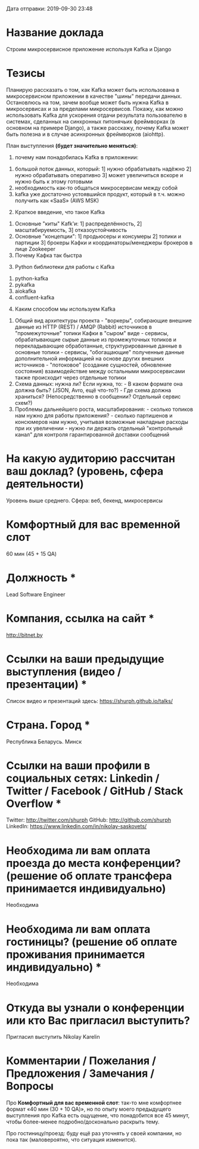 Дата отправки: 2019-09-30 23:48

# Название доклада

Строим микросервисное приложение используя Kafka и Django


# Тезисы


Планирую рассказать о том, как Kafka может быть использована в микросервисном приложении в качестве "шины" передачи данных. Остановлюсь на том, зачем вообще может быть нужна Kafka в микросервисах и за пределами микросервисов. Покажу, как можно использовать Kafka для ускорения отдачи результата пользователю в системах, сделанных на синхронных питонячьих фреймворках (в основном на примере Django), а также расскажу, почему Kafka может быть полезна и в случае асинхронных фреймворков (aiohttp).


План выступления **(будет значительно меняться)**:
1. почему нам понадобилась Kafka в приложении:
  1) большой поток данных, который:
    1] нужно обрабатывать надёжно
    2] нужно обрабатывать оперативно
    3] может увеличиться вскоре и нужно быть к этому готовыми
  2) необходимость как-то общаться микросервисам между собой
  3) kafka уже достаточно устоявшийся продукт, который в т.ч. можно получить как «SaaS» (AWS MSK)
2. Краткое введение, что такое Kafka
  1) Основные "киты" Kafk'и:
    1] распределённость,
    2] масштабируемость,
    3] отказоустойчивость
  2) Основные "концепции":
    1] продьюсеры и консумеры
    2] топики и партиции
    3] брокеры Кафки и координаторы/менеджеры брокеров в лице Zookeeper
  3) Почему Кафка так быстра
3. Python библиотеки для работы с Kafka
  1) python-kafka
  2) pykafka
  3) aiokafka
  4) confluent-kafka
4. Каким способом мы используем Kafka
  1) Общий вид архитектуры проекта
    - "воркеры", собирающие внешние данные из HTTP (REST) / AMQP (Rabbit) источников в "промежуточные" топики Кафки в "сыром" виде
    - сервисы, обрабатывающие сырые данные из промежуточных топиков и перекладывающие обработанные, структурированные данные в основные топики
    - сервисы, "обогащающие" полученные данные дополнительной информацией на основе других внешних источников
    - "потоковое" (создание сущностей, обновление состояния) взаимодействие между остальными микросервисами также происходит через отдельные топики
  2) Схема данных: нужна ли? Если нужна, то:
    - В каком формате она должна быть? (JSON, Avro, ещё что-то?)
    - Где схема должна храниться? (Непосредственно в сообщении? Отдельный сервис схем?)
  3) Проблемы дальнейшего роста, масштабирования:
    - сколько топиков нам нужно для работы приложения?
    - сколько партишенов и консюмеров нам нужно, учитывая возможные накладные расходы при их увеличении
    - нужно ли держать отдельный "контрольный канал" для контроля гарантированной доставки сообщений



# На какую аудиторию рассчитан ваш доклад? (уровень, сфера деятельности) 

Уровень выше среднего. Сфера: веб, бекенд, микросервисы


# Комфортный для вас временной слот 

 60 мин (45 + 15 QA)


# Должность *

Lead Software Engineer

# Компания, ссылка на сайт *

http://bitnet.by

# Ссылки на ваши предыдущие выступления (видео / презентации) *

Список видео и презентаций здесь: https://shurph.github.io/talks/


# Страна. Город *

Республика Беларусь. Минск


# Ссылки на ваши профили в социальных сетях: Linkedin / Twitter / Facebook / GitHub / Stack Overflow *

Twitter: http://twitter.com/shurph 
GitHub: http://github.com/shurph
LinkedIn: https://www.linkedin.com/in/nikolay-saskovets/

# Необходима ли вам оплата проезда до места конференции? (решение об оплате трансфера принимается индивидуально)

Необходима


# Необходима ли вам оплата гостиницы? (решение об оплате проживания принимается индивидуально) *

Необходима


# Откуда вы узнали о конференции или кто Вас пригласил выступить?

Пригласил выступить Nikolay Karelin

# Комментарии / Пожелания / Предложения / Замечания / Вопросы

Про **Комфортный для вас временной слот**: так-то мне комфортнее формат «40 мин (30 + 10 QA)», но по опыту моего предыдущего выступления про Kafka есть ощущение, что понадобится все 45 минут, чтобы более-менее подробно/досконально раскрыть тему.


Про гостиницу/проезд: буду ещё раз уточнять у своей компании, но пока так (маловероятно, что ситуация изменится).
